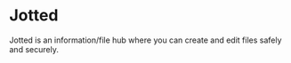 # Jotted
Jotted is an information/file hub where you can create and edit files safely and securely.
